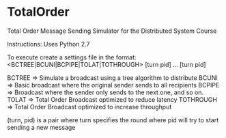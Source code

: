 TotalOrder
==========

Total Order Message Sending Simulator for the Distributed System Course

Instructions:
Uses Python 2.7

To execute create a settings file in the format:
<BCTREE|BCUNI|BCPIPE|TOLAT|TOTHROUGH>
<number of processes to simulate>
[turn pid]
...
[turn pid]


BCTREE => Simulate a broadcast using a tree algorithm to distribute
BCUNI =>  Basic broadcast where the original sender sends to all recipients
BCPIPE => Broadcast where the sender only sends to the next one, and so on.
TOLAT =>  Total Order Broadcast optimized to reduce latency
TOTHROUGH => Total Order Broadcast optimized to increase throughput
 
(turn, pid) is a pair where turn specifies the round where pid will try to start sending a new message
